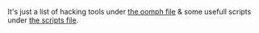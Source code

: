 
It's just a list of hacking tools under [the oomph file](oomph.md) & some usefull scripts under [the scripts file](scripts.sh).
